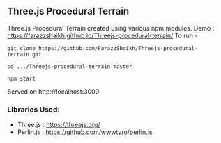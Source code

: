 ## Three.js Procedural Terrain

Three.js Procedural Terrain created using various npm modules.
Demo : https://farazzshaikh.github.io/Threejs-procedural-terrain/
To run -

```
git clone https://github.com/FarazzShaikh/Threejs-procedural-terrain.git
```
```
cd .../Threejs-procedural-terrain-master
```
```
npm start
```
Served on http://localhost:3000

### Libraries Used:
 - Three.js   : https://threejs.org/
 - Perlin.js  : https://github.com/wwwtyro/perlin.js
